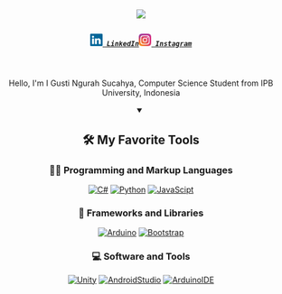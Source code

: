 <h1 align="center">
  <a href="https://git.io/typing-svg">
    <img src="https://readme-typing-svg.herokuapp.com/?lines=Hello,+I'm+Sucahya+👋;Nice+to+meet+you!&center=true&size=30">
  </a>
</h1>

<h5 align="center">
  <code><a href="https://www.linkedin.com/in/ngurah-sucahya-11b698196/" title="LinkedIn Profile"><img width="22" src="images/linkedin.svg"> LinkedIn</a></code><code><a href="https://www.instagram.com/ngurah_sucahya/" title="Instagram Profile"><img width="22" src="images/instagram.svg"> Instagram</a></code>
</h5>

<br>

<p align="center">
  Hello, I'm I Gusti Ngurah Sucahya, Computer Science Student from IPB University, Indonesia
</p>

<details open align="center"> 
  <summary><h2>🛠️ My Favorite Tools</h2></summary>
 
  <h3>👨‍💻 Programming and Markup Languages</h3>
  <p>
  	<a href="#"><img alt="C#" src="https://img.shields.io/badge/C%23-239120?style=for-the-badge&logo=c-sharp&logoColor=white"></a>
    <a href="#"><img alt="Python" src="https://img.shields.io/badge/Python-3776AB?style=for-the-badge&logo=python&logoColor=white"></a>
    <a href="#"><img alt="JavaScipt" src="https://img.shields.io/badge/JavaScript-F7DF1E?style=for-the-badge&logo=javascript&logoColor=black"></a>
  </p>
  
  <h3>🧰 Frameworks and Libraries</h3>
  <p>
    <a href="#"><img alt="Arduino" src="https://img.shields.io/badge/Arduino-00979D?style=for-the-badge&logo=Arduino&logoColor=white"></a>
    <a href="#"><img alt="Bootstrap" src="https://img.shields.io/badge/Bootstrap-563D7C?style=for-the-badge&logo=bootstrap&logoColor=white"></a>
  </p>
  
  <h3>💻 Software and Tools</h3>
  <p>
    <a href="#"><img alt="Unity" src="https://img.shields.io/badge/Unity-100000?style=for-the-badge&logo=unity&logoColor=white"></a>
    <a href="#"><img alt="AndroidStudio" src="https://img.shields.io/badge/Android_Studio-3DDC84?style=for-the-badge&logo=android-studio&logoColor=white"></a>
    <a href="#"><img alt="ArduinoIDE" src="https://img.shields.io/badge/Arduino_IDE-00979D?style=for-the-badge&logo=arduino&logoColor=white"></a>
  </p>
</details>

<!-- - 👋 Hi, I’m Ngurah Sucahya -->
<!-- - 👀 I’m interested in ...
- 🌱 I’m currently learning ...
- 💞️ I’m looking to collaborate on ...
- 📫 How to reach me ... -->

<!---
ngurahsucahya/ngurahsucahya is a ✨ special ✨ repository because its `README.md` (this file) appears on your GitHub profile.
You can click the Preview link to take a look at your changes.
--->
 <!-- Some badges are from https://github.com/Ileriayo/markdown-badges -->
